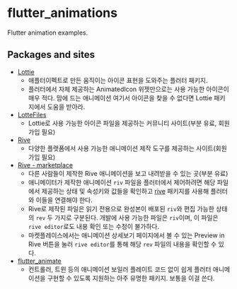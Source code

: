 # flutter_animations

Flutter animation examples.

## Packages and sites

- [Lottie](https://pub.dev/packages/lottie/install)
  - 애플터이펙트로 만든 움직이는 아이콘 표현을 도와주는 플러터 패키지. 
  - 플러터에서 자체 제공하는 AnimatedIcon 위젯만으로는 사용 가능한 아이콘이 매우 적다. 맘에 드는 애니메이션 여기서 아이콘을 찾을 수 없다면 Lottie 패키지에서 도움을 받아라.
- [LotteFiles](https://lottiefiles.com/)
  - Lottie로 사용 가능한 아이콘 파일을 제공하는 커뮤니티 사이트(부분 유료, 회원가입 필요)
- [Rive](https://rive.app/)
  - 다양한 플랫폼에서 사용 가능한 애니메이션 제작 도구를 제공하는 사이트(회원가입 필요)
- [Rive - marketplace](https://rive.app/marketplace/)
  - 다른 사람들이 제작한 Rive 애니메이션을 보고 내려받을 수 있는 곳(부분 유료)
  - 애니메이터가 제작한 애니메이션 `riv` 파일을 플러터에서 제어하려면 해당 파일에서 제공하는 상태 및 속성키와 값들을 확인하고 [rive](https://pub.dev/packages/rive/install) 패키지를 사용해 플러터와 이들을 연결해야 한다.
  - Rive로 제작된 파일은 읽기 전용으로 완성본이 배포된 `riv`와 편집 가능한 상태의 `rev` 두 가지로 구분된다. 개발에 사용 가능한 파일은 `riv`이며, 이 파일은 `rive editor`로도 내용 확인 또는 수정이 불가하다.
  - 마켓플레이스에서는 애니메이션 상세보기 페이지에서 볼 수 있는 Preview in Rive 버튼을 눌러 `rive editor`를 통해 해당 `rev` 파일의 내용을 확인할 수 있다.
- [flutter_animate](https://pub.dev/packages/flutter_animate)
  - 컨트롤러, 트윈 등의 애니메이션 보일러 플레이트 코드 없이 쉽게 플러터 애니메이션을 구현할 수 있도록 지원하는 아주 유명한 패키지. 보통을 이걸 쓴다.